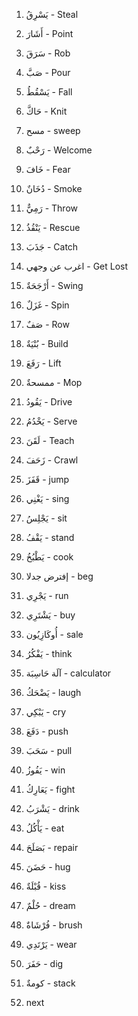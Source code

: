 1. يَسْرِقُ - Steal
2. أَشَارَ - Point
3. سَرَقَ  - Rob
4. صَبَّ -  Pour
5. يَسْقُطُ - Fall
6. حَاكَّ - Knit
7. مسح - sweep
8. رَحْبٌ  - Welcome
9. خَافَ  - Fear
10. دُخَانٌ  - Smoke
11. رَمِيٌّ  - Throw
12. يَنْقُذُ  - Rescue
13. جَذَبَ  - Catch 
14. اغرب عن وجهي  - Get Lost 
15. أَرْجَحَةٌ  - Swing
16. غَزَلٌ  - Spin
17. صَفٌ - Row
18. بُنْيَةٌ  - Build
19. رَفَعَ  -  Lift
20. ممسحةٌ  - Mop
21. يَقُودُ  - Drive
22. يَخْدُمُ  - Serve 
23. لَقَنَ  - Teach
24. زَحَفَ - Crawl 
35. قَفَزَ  - jump
36. يَغْنِي  - sing
37. يَجْلِسُ  - sit
38. يَقْفُ - stand
39. يَطْبُخُ  - cook
40. إفترض جدلا  - beg
41. يَجْرِي  - run
42. يَشْتَرِي  - buy
43. أُوكَازِيُون - sale
44. يَفْكُرُ  - think
45. آلَة حَاسِبَة - calculator
46. يَضْحَكُ  -  laugh
47. يَبْكِي - cry
48. دَفَعَ  -  push
49. سَحَبَ  - pull
50. يَفُوزُ  - win
51. يَعَارِكُ  - fight
52. يَشْرَبُ - drink
53. يَأْكُلُ  - eat
54. بَصَلَحَ  - repair
55. حَضَنَ  - hug
56. قُبْلَةٌ  - kiss
57. حُلْمٌ  - dream
58. فُرْشَاةٌ  - brush
59. يَرْتَدِي  - wear
60. حَفَرَ  - dig
61. كومةٌ  - stack




62. next





